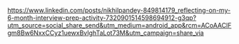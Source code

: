https://www.linkedin.com/posts/nikhilpandey-849814179_reflecting-on-my-6-month-interview-prep-activity-7320901514598694912-g3qp?utm_source=social_share_send&utm_medium=android_app&rcm=ACoAAClFgm8Bw6NxxCCyz1uewxBvIghTaLot73M&utm_campaign=share_via